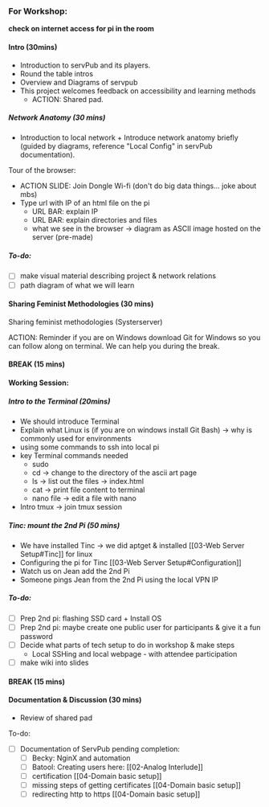 ### For Workshop:
**check on internet access for pi in the room**
#### Intro (30mins)
- Introduction to servPub and its players.
- Round the table intros
- Overview and Diagrams of servpub
- This project welcomes feedback on accessibility and learning methods
	- ACTION: Shared pad. 
##### Network Anatomy (30 mins)
- Introduction to local network + Introduce network anatomy briefly (guided by diagrams, reference "Local Config" in servPub documentation).

Tour of the browser:
- ACTION SLIDE: Join Dongle Wi-fi (don't do big data things... joke about mbs)
-  Type url with IP of an html file on the pi
	- URL BAR: explain IP
	- URL BAR: explain directories and files
	- what we see in the browser -> diagram as ASCII image hosted on the server (pre-made)
##### To-do:
- [ ] make visual material describing project & network relations
- [ ] path diagram of what we will learn
#### Sharing Feminist Methodologies (30 mins)
Sharing feminist methodologies (Systerserver)

ACTION: Reminder if you are on Windows download Git for Windows so you can follow along on terminal. We can help you during the break. 
#### BREAK (15 mins)
#### Working Session:

##### Intro to the Terminal  (20mins)
- We should introduce Terminal 
- Explain what Linux is (if you are on windows install Git Bash) -> why is commonly used for environments
-  using some commands to ssh into local pi
- key Terminal commands needed 
	- sudo 
	- cd -> change to the directory of the ascii art page
	- ls -> list out the files -> index.html
	- cat -> print file content to terminal
	- nano file -> edit a file with nano 
- Intro tmux -> join tmux session
##### Tinc: mount the 2nd Pi (50 mins)
- We have installed Tinc -> we did aptget & installed [[03-Web Server Setup#Tinc]] for linux
- Configuring the pi for Tinc [[03-Web Server Setup#Configuration]]
- Watch us on Jean add the 2nd Pi
- Someone pings Jean from the 2nd Pi using the local VPN IP
##### To-do:
- [ ] Prep 2nd pi: flashing SSD card + Install OS
- [ ] Prep 2nd pi: maybe create one public user for participants & give it a fun password
- [ ] Decide what parts of tech setup to do in workshop & make steps
	- Local SSHing and local webpage - with attendee participation
- [ ] make wiki into slides 
#### BREAK (15 mins)

#### Documentation & Discussion (30 mins)
- Review of shared pad

To-do:
- [ ] Documentation of ServPub pending completion:
	- [ ] Becky: NginX and automation
	- [ ] Batool: Creating users here: [[02-Analog Interlude]]
	- [ ] certification [[04-Domain basic setup]]
	- [ ] missing steps of getting certificates [[04-Domain basic setup]]
	- [ ] redirecting http to https [[04-Domain basic setup]]